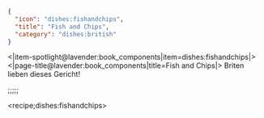 ```json
{
  "icon": "dishes:fishandchips",
  "title": "Fish and Chips",
  "category": "dishes:british"
}
```

<|item-spotlight@lavender:book_components|item=dishes:fishandchips|>
<|page-title@lavender:book_components|title=Fish and Chips|>
Briten lieben dieses Gericht!

;;;;;

<recipe;dishes:fishandchips>

